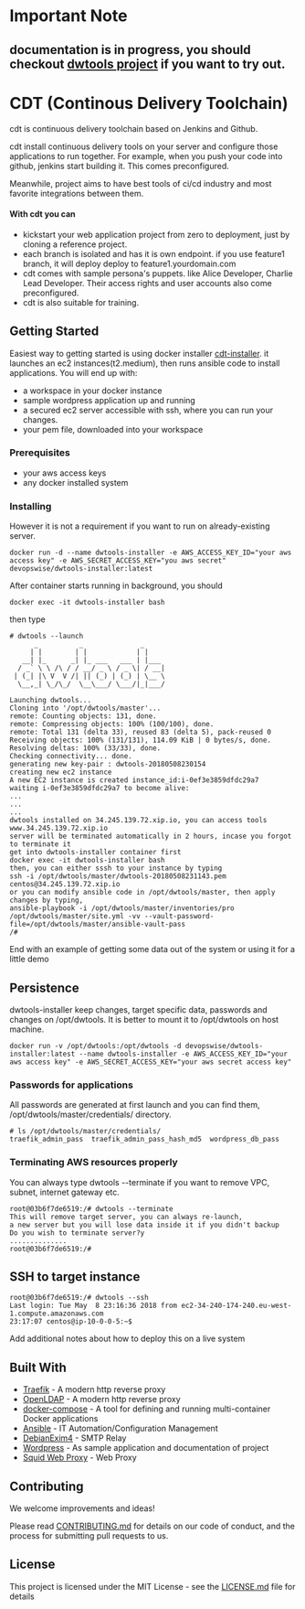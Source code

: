 

# Important Note
## documentation is in progress, you should checkout [dwtools project](https://github.com/devopswise/dwtools.git) if you want to try out.



# CDT (Continous Delivery Toolchain)
cdt is continuous delivery toolchain based on Jenkins and Github.

cdt install continuous delivery tools on your server and configure those applications to run together.
For example, when you push your code into github, jenkins start building it. This comes preconfigured.

Meanwhile, project aims to have best tools of ci/cd industry and most favorite integrations between them.

#### With cdt you can
- kickstart your web application project from zero to deployment, just by cloning a reference project.
- each branch is isolated and has it is own endpoint. if you use feature1 branch, it will deploy deploy to feature1.yourdomain.com
- cdt comes with sample persona's puppets. like Alice Developer, Charlie Lead Developer. Their access rights and user accounts also come preconfigured.
- cdt is also suitable for training.

## Getting Started

Easiest way to getting started is using docker installer [cdt-installer](https://hub.docker.com/r/devopswise/cdt-installer/).
it launches an ec2 instances(t2.medium), then runs ansible code to install applications. 
You will end up with:
 - a workspace in your docker instance
 - sample wordpress application up and running
 - a secured ec2 server accessible with ssh, where you can run your changes. 
 - your pem file, downloaded into your workspace

### Prerequisites

- your aws access keys
- any docker installed system

### Installing
However it is not a requirement if you want to run on already-existing server.

```
docker run -d --name dwtools-installer -e AWS_ACCESS_KEY_ID="your aws access key" -e AWS_SECRET_ACCESS_KEY="you aws secret" devopswise/dwtools-installer:latest
```

After container starts running in background, you should
```
docker exec -it dwtools-installer bash
```

then type
```
# dwtools --launch
      _          _              _
     | |        | |            | |
   __| |_      _| |_ ___   ___ | |___
  / _` \ \ /\ / / __/ _ \ / _ \| / __|
 | (_| |\ V  V /| || (_) | (_) | \__ \
  \__,_| \_/\_/  \__\___/ \___/|_|___/

Launching dwtools...
Cloning into '/opt/dwtools/master'...
remote: Counting objects: 131, done.
remote: Compressing objects: 100% (100/100), done.
remote: Total 131 (delta 33), reused 83 (delta 5), pack-reused 0
Receiving objects: 100% (131/131), 114.09 KiB | 0 bytes/s, done.
Resolving deltas: 100% (33/33), done.
Checking connectivity... done.
generating new key-pair : dwtools-20180508230154
creating new ec2 instance
A new EC2 instance is created instance_id:i-0ef3e3859dfdc29a7
waiting i-0ef3e3859dfdc29a7 to become alive:
...
...
...
dwtools installed on 34.245.139.72.xip.io, you can access tools www.34.245.139.72.xip.io
server will be terminated automatically in 2 hours, incase you forgot to terminate it
get into dwtools-installer container first
docker exec -it dwtools-installer bash
then, you can either sssh to your instance by typing
ssh -i /opt/dwtools/master/dwtools-20180508231143.pem centos@34.245.139.72.xip.io
or you can modify ansible code in /opt/dwtools/master, then apply changes by typing,
ansible-playbook -i /opt/dwtools/master/inventories/pro /opt/dwtools/master/site.yml -vv --vault-password-file=/opt/dwtools/master/ansible-vault-pass
/# 
```

End with an example of getting some data out of the system or using it for a little demo

## Persistence

dwtools-installer keep changes, target specific data, passwords and changes on /opt/dwtools. 
It is better to mount it to /opt/dwtools on host machine.

```
docker run -v /opt/dwtools:/opt/dwtools -d devopswise/dwtools-installer:latest --name dwtools-installer -e AWS_ACCESS_KEY_ID="your aws access key" -e AWS_SECRET_ACCESS_KEY="your aws secret access key"
```

### Passwords for applications
All passwords are generated at first launch and you can find them, /opt/dwtools/master/credentials/ directory.

```
# ls /opt/dwtools/master/credentials/
traefik_admin_pass  traefik_admin_pass_hash_md5  wordpress_db_pass
```

### Terminating AWS resources properly

You can always type dwtools --terminate if you want to remove VPC, subnet, internet gateway etc.

```
root@03b6f7de6519:/# dwtools --terminate
This will remove target server, you can always re-launch,
a new server but you will lose data inside it if you didn't backup
Do you wish to terminate server?y
..............
root@03b6f7de6519:/#
```

## SSH to target instance
```
root@03b6f7de6519:/# dwtools --ssh
Last login: Tue May  8 23:16:36 2018 from ec2-34-240-174-240.eu-west-1.compute.amazonaws.com
23:17:07 centos@ip-10-0-0-5:~$ 
```

Add additional notes about how to deploy this on a live system

## Built With

* [Traefik](https://traefik.io/) - A modern http reverse proxy
* [OpenLDAP](https://www.openldap.org/) - A modern http reverse proxy
* [docker-compose](https://docs.docker.com/compose/) - A tool for defining and running multi-container Docker applications
* [Ansible](https://github.com/ansible/ansible) - IT Automation/Configuration Management
* [DebianExim4](https://github.com/namshi/docker-smtp) - SMTP Relay
* [Wordpress](https://github.com/WordPress/WordPress) - As sample application and documentation of project
* [Squid Web Proxy](http://www.squid-cache.org/) - Web Proxy


## Contributing
We welcome improvements and ideas!

Please read [CONTRIBUTING.md](https://gist.github.com/PurpleBooth/b24679402957c63ec426) for details on our code of conduct, and the process for submitting pull requests to us.

## License

This project is licensed under the MIT License - see the [LICENSE.md](LICENSE.md) file for details

